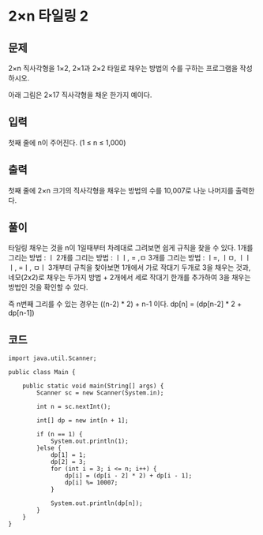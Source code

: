 # 2×n 타일링 2 
 
## 문제
2×n 직사각형을 1×2, 2×1과 2×2 타일로 채우는 방법의 수를 구하는 프로그램을 작성하시오.

아래 그림은 2×17 직사각형을 채운 한가지 예이다.



## 입력
첫째 줄에 n이 주어진다. (1 ≤ n ≤ 1,000)

## 출력
첫째 줄에 2×n 크기의 직사각형을 채우는 방법의 수를 10,007로 나눈 나머지를 출력한다.

## 풀이
타일링 채우는 것을 n이 1일때부터 차례대로 그려보면 쉽게 규칙을 찾을 수 있다. 
1개를 그리는 방법 : ㅣ
2개를 그리는 방법 : ㅣㅣ, = ,ㅁ
3개를 그리는 방법 : ㅣ=, ㅣㅁ, ㅣㅣㅣ, =ㅣ, ㅁㅣ
3개부터 규칙을 찾아보면 
1개에서 가로 작대기 두개로 3을 채우는 것과, 네모(2x2)로 채우는 두가지 방법
+
2개에서 세로 작대기 한개를 추가하여 3을 채우는 방법인 것을 확인할 수 있다. 

즉 n번째 그리를 수 있는 경우는 ((n-2) * 2) + n-1 이다.
dp[n] = (dp[n-2] * 2 + dp[n-1])

## 코드
```
import java.util.Scanner;

public class Main {

    public static void main(String[] args) {
        Scanner sc = new Scanner(System.in);

        int n = sc.nextInt();

        int[] dp = new int[n + 1];

        if (n == 1) {
            System.out.println(1);
        }else {
            dp[1] = 1;
            dp[2] = 3;
            for (int i = 3; i <= n; i++) {
                dp[i] = (dp[i - 2] * 2) + dp[i - 1];
                dp[i] %= 10007;
            }

            System.out.println(dp[n]);
        }
    }
}
```
